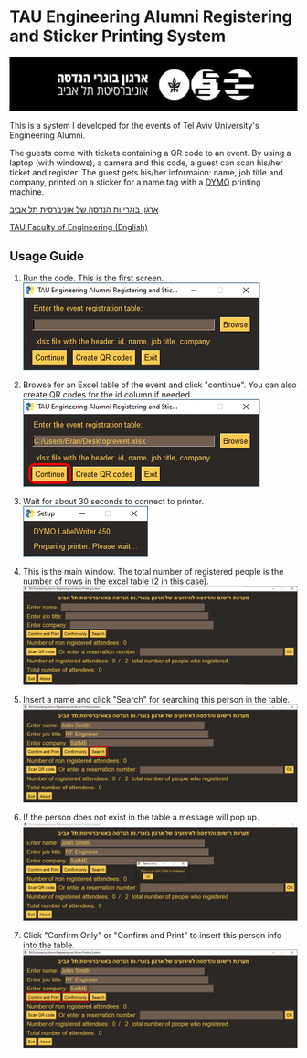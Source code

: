 # TAU Engineering Alumni Registering and Sticker Printing System

![image alt ><](https://raw.githubusercontent.com/EranPer/tauengalumni/main/TAU_facultot_logos-01-handasa.png "ארגון בוגרי.ות הנדסה של אוניברסית תל אביב")

This is a system I developed for the events of Tel Aviv University's Engineering Alumni.

The guests come with tickets containing a QR code to an event. By using a laptop (with windows), a camera and this code, a guest can scan his/her ticket and register. The guest gets his/her informaion: name, job title and company, printed on a sticker for a name tag with a [DYMO](https://www.dymo.com/en_GB/home) printing machine.

[ארגון בוגרי.ות הנדסה של אוניברסית תל אביב](https://engineering.tau.ac.il/tauengalumni)

[TAU Faculty of Engineering (English)](https://en-engineering.tau.ac.il/)

## Usage Guide

1. Run the code. This is the first screen.
![image alt](https://raw.githubusercontent.com/EranPer/tauengalumni/main/usage%20guide/1.png)

2. Browse for an Excel table of the event and click "continue". You can also create QR codes for the id column if needed.
![image alt](https://raw.githubusercontent.com/EranPer/tauengalumni/main/usage%20guide/2.png)

3. Wait for about 30 seconds to connect to printer.
![image alt](https://raw.githubusercontent.com/EranPer/tauengalumni/main/usage%20guide/3.png)

4. This is the main window. The total number of registered people is the number of rows in the excel table (2 in this case).
![image alt](https://raw.githubusercontent.com/EranPer/tauengalumni/main/usage%20guide/4.png)

5. Insert a name and click "Search" for searching this person in the table.
![image alt](https://raw.githubusercontent.com/EranPer/tauengalumni/main/usage%20guide/5.1.png)

6. If the person does not exist in the table a message will pop up.
![image alt](https://raw.githubusercontent.com/EranPer/tauengalumni/main/usage%20guide/6.png)

6. Click "Confirm Only" or "Confirm and Print" to insert this person info into the table.
![image alt](https://raw.githubusercontent.com/EranPer/tauengalumni/main/usage%20guide/5.2.png)
